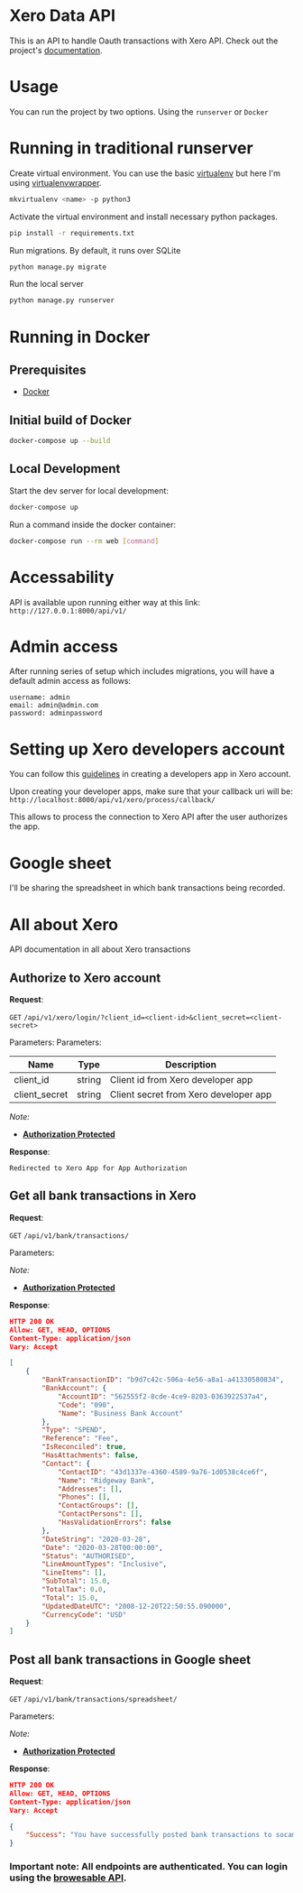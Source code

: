 # Xero Data API

This is an API to handle Oauth transactions with Xero API. Check out the project's [documentation](http://nikkomidoy.github.io/xero-data-api/).

# Usage

You can run the project by two options. Using the `runserver` or `Docker`

# Running in traditional runserver

Create virtual environment. You can use the basic [virtualenv](https://virtualenv.pypa.io/en/latest/)
but here I'm using [virtualenvwrapper](https://virtualenvwrapper.readthedocs.io/en/latest/).
```bash
mkvirtualenv <name> -p python3
```

Activate the virtual environment and install necessary python packages.
```bash
pip install -r requirements.txt
```

Run migrations. By default, it runs over SQLite
```bash
python manage.py migrate
```

Run the local server
```bash
python manage.py runserver
```

# Running in Docker
## Prerequisites

- [Docker](https://docs.docker.com/docker-for-mac/install/)  

## Initial build of Docker
```bash
docker-compose up --build
```

## Local Development

Start the dev server for local development:
```bash
docker-compose up
```

Run a command inside the docker container:

```bash
docker-compose run --rm web [command]
```

# Accessability

API is available upon running either way at this link: `http://127.0.0.1:8000/api/v1/`

# Admin access

After running series of setup which includes migrations, you will have a default admin access as follows:
```
username: admin
email: admin@admin.com
password: adminpassword
```

# Setting up Xero developers account

You can follow this [guidelines](https://developer.xero.com/documentation/getting-started/getting-started-guide)
in creating a developers app in Xero account.

Upon creating your developer apps, make sure that your
callback uri will be: ``http://localhost:8000/api/v1/xero/process/callback/``

This allows to process the connection to Xero API after the user
authorizes the app.


# Google sheet

I'll be sharing the spreadsheet in which bank transactions being recorded.

# All about Xero
API documentation in all about Xero transactions

## Authorize to Xero account

**Request**:

`GET` `/api/v1/xero/login/?client_id=<client-id>&client_secret=<client-secret>`

Parameters:
Parameters:

Name         | Type   | Description
-------------|--------|---
client_id    | string | Client id from Xero developer app
client_secret| string | Client secret from Xero developer app



*Note:*

- **[Authorization Protected](authentication.md)**

**Response**:

```.env
Redirected to Xero App for App Authorization
```

## Get all bank transactions in Xero

**Request**:

`GET` `/api/v1/bank/transactions/`

Parameters:

*Note:*

- **[Authorization Protected](authentication.md)**

**Response**:

```json
HTTP 200 OK
Allow: GET, HEAD, OPTIONS
Content-Type: application/json
Vary: Accept

[
    {
        "BankTransactionID": "b9d7c42c-506a-4e56-a8a1-a41330580834",
        "BankAccount": {
            "AccountID": "562555f2-8cde-4ce9-8203-0363922537a4",
            "Code": "090",
            "Name": "Business Bank Account"
        },
        "Type": "SPEND",
        "Reference": "Fee",
        "IsReconciled": true,
        "HasAttachments": false,
        "Contact": {
            "ContactID": "43d1337e-4360-4589-9a76-1d0538c4ce6f",
            "Name": "Ridgeway Bank",
            "Addresses": [],
            "Phones": [],
            "ContactGroups": [],
            "ContactPersons": [],
            "HasValidationErrors": false
        },
        "DateString": "2020-03-28",
        "Date": "2020-03-28T00:00:00",
        "Status": "AUTHORISED",
        "LineAmountTypes": "Inclusive",
        "LineItems": [],
        "SubTotal": 15.0,
        "TotalTax": 0.0,
        "Total": 15.0,
        "UpdatedDateUTC": "2008-12-20T22:50:55.090000",
        "CurrencyCode": "USD"
    }
]
```


## Post all bank transactions in Google sheet

**Request**:

`GET` `/api/v1/bank/transactions/spreadsheet/`

Parameters:

*Note:*

- **[Authorization Protected](authentication.md)**

**Response**:

```json
HTTP 200 OK
Allow: GET, HEAD, OPTIONS
Content-Type: application/json
Vary: Accept

{
    "Success": "You have successfully posted bank transactions to socameras-test spreadsheet"
}
```

### Important note: All endpoints are authenticated. You can login using the [browesable API](http://127.0.0.1:8000/api-auth/login/).

